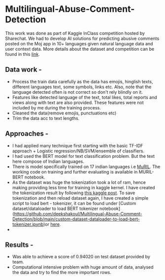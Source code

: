 # Multilingual-Abuse-Comment-Detection
This work was done as part of Kaggle InClass competition hosted by Sharechat. We had to develop AI solutions for predicting abusive comments posted on the Moj app in 10+ languages given natural language data and user context data.  More details about the dataset and competition can be found in this [link](https://www.kaggle.com/c/multilingualabusivecomment/overview).

## Data work - 
- Process the train data carefully as the data has emojis, hinglish texts, different languages text, some symbols, links etc. Also, note that the language detected often is not correct so don't rely blindly on it.
- Features like detected language of the text, total likes, total reports and views along with text are also provided. These features were not included by me during the training process.
- Cleaned the data(remove emojis, punctuations etc)
- Trim the data acc to text lengths.

## Approaches - 
- I had applied many technique first starting with the basic TF-IDF approach + Logistic regression/NB/SVM/ensemble of classifiers.
- I had used the BERT model for text classification problem. But the text here compose of Indian languages.
- There is model specifically trained on 17 indian languages i.e [MuRIL](https://tfhub.dev/google/MuRIL/1). The working code on training and further evaluating is available in MURIL-BERT notebook.
- As the dataset was huge the tokenization took a lot of ram, hence making providing less time for training in kaggle kernel. I have created the tokenization result by following [this kaggle post](https://www.kaggle.com/code/harveenchadha/tokenize-train-data-using-bert-tokenizer/notebook). To save tokenization and then reload dataset again, I have created a simple script to load bert - tokenizer, it can be found under [Custom dataset/dataloader to load BERT tokenizer notebook] (https://github.com/deekshakoul/Multilingual-Abuse-Comment-Detection/blob/main/custom-dataset-dataloader-to-load-bert-tokenizer.ipynb)or [here](https://www.kaggle.com/code/deekoul/custom-dataset-dataloader-to-load-bert-tokenizer/notebook).
- 
## Results - 
-  Was able to achieve a score of 0.94020 on test dataset provided by team.
-  Computational intensive problem with huge amount of data, analysed the data and try to find the more important rows.
